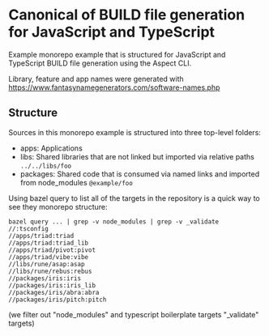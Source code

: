 # Canonical of BUILD file generation for JavaScript and TypeScript

Example monorepo example that is structured for JavaScript and TypeScript BUILD
file generation using the Aspect CLI.

Library, feature and app names were generated with https://www.fantasynamegenerators.com/software-names.php

## Structure

Sources in this monorepo example is structured into three top-level folders:

- apps: Applications
- libs: Shared libraries that are not linked but imported via relative paths `../../libs/foo`
- packages: Shared code that is consumed via named links and imported from node_modules `@example/foo`

Using bazel query to list all of the targets in the repository is a quick way to see they monorepo structure:

```
bazel query ... | grep -v node_modules | grep -v _validate
//:tsconfig
//apps/triad:triad
//apps/triad:triad_lib
//apps/triad/pivot:pivot
//apps/triad/vibe:vibe
//libs/rune/asap:asap
//libs/rune/rebus:rebus
//packages/iris:iris
//packages/iris:iris_lib
//packages/iris/abra:abra
//packages/iris/pitch:pitch
```

(we filter out "node_modules" and typescript boilerplate targets "_validate" targets)
